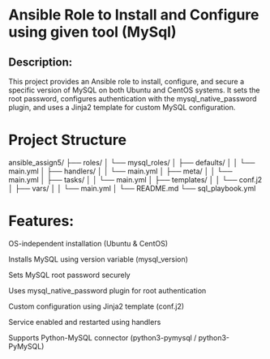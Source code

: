 # Ansible Role to Install and Configure using given tool (MySql) 
## Description:
This project provides an Ansible role to install, configure, and secure a specific version of MySQL on both Ubuntu and CentOS systems. It sets the root password, configures authentication with the mysql_native_password plugin, and uses a Jinja2 template for custom MySQL configuration.

# Project Structure
ansible_assign5/
├── roles/
│   └── mysql_roles/
│       ├── defaults/
│       │   └── main.yml
│       ├── handlers/
│       │   └── main.yml
│       ├── meta/
│       │   └── main.yml
│       ├── tasks/
│       │   └── main.yml
│       ├── templates/
│       │   └── conf.j2
│       ├── vars/
│       │   └── main.yml
│       └── README.md
└── sql_playbook.yml

# Features:
OS-independent installation (Ubuntu & CentOS)

Installs MySQL using version variable (mysql_version)

Sets MySQL root password securely

Uses mysql_native_password plugin for root authentication

Custom configuration using Jinja2 template (conf.j2)

Service enabled and restarted using handlers

Supports Python-MySQL connector (python3-pymysql / python3-PyMySQL)


